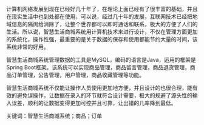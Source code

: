 计算机网络发展到现在已经好几十年了，在理论上面已经有了很丰富的基础，并且在现实生活中也到处都在使用，可以说，经过几十年的发展，互联网技术已经把地域信息的隔阂给消除了，让整个世界都可以即时通话和联系，极大的方便了人们的生活。所以说，智慧生活商城系统用计算机技术来进行设计，不仅在管理方面更加的系统化，操作性强，最重要的是关于数据的保存和使用都能节约大量的时间，该系统非常的好用。

智慧生活商城系统管理数据的工具是MySQL，编码的语言是Java，运用的框架是Spring Boot框架。该系统可以实现商品管理，商品留言管理，商品退货管理，商品订单管理，公告管理，用户管理，商品收藏管理等功能。

智慧生活商城系统不仅能让操作人员使用更加地方便，并且设计的也很合理，能有效的避免误操作，让数据在录入的环节就符合设计需要，极大的规避了源头性的输入误差，顺利的让数据变得更加可控并且可靠，让出错的几率降到最低。

关键词：智慧生活商城系统；商品；订单
